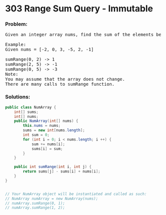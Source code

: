 # 303 Range Sum Query - Immutable

### Problem:

<pre>
Given an integer array nums, find the sum of the elements between indices i and j (i ≤ j), inclusive.

Example:
Given nums = [-2, 0, 3, -5, 2, -1]

sumRange(0, 2) -> 1
sumRange(2, 5) -> -1
sumRange(0, 5) -> -3
Note:
You may assume that the array does not change.
There are many calls to sumRange function.
</pre>

### Solutions:

```java
public class NumArray {
    int[] sums;
    int[] nums;
    public NumArray(int[] nums) {
        this.nums = nums;
        sums = new int[nums.length];
        int sum = 0;
        for (int i = 0; i < nums.length; i ++) {
            sum += nums[i];
            sums[i] = sum;
        }
    }

    public int sumRange(int i, int j) {
        return sums[j] - sums[i] + nums[i];
    }
}


// Your NumArray object will be instantiated and called as such:
// NumArray numArray = new NumArray(nums);
// numArray.sumRange(0, 1);
// numArray.sumRange(1, 2);
```